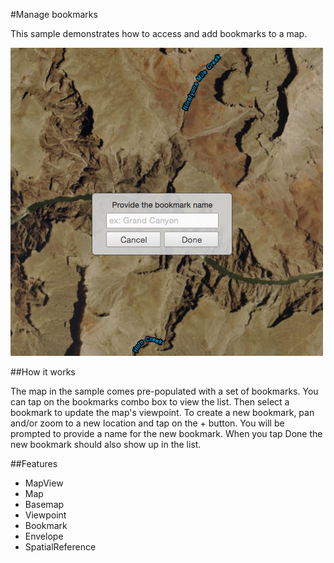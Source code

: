 #Manage bookmarks

This sample demonstrates how to access and add bookmarks to a map.

![](screenshot.png)

##How it works

The map in the sample comes pre-populated with a set of bookmarks. You can tap on the bookmarks combo box to view the list. Then select a bookmark to update the map's viewpoint. To create a new bookmark, pan and/or zoom to a new location and tap on the + button. You will be prompted to provide a name for the new bookmark. When you tap Done the new bookmark should also show up in the list.

##Features
- MapView
- Map
- Basemap
- Viewpoint
- Bookmark
- Envelope
- SpatialReference